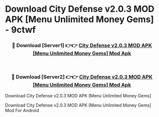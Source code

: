 # Download City Defense v2.0.3 MOD APK [Menu Unlimited Money Gems] - 9ctwf


<div align="center">
<h3>🔴 Download [Server1] 👉👉 <a href="https://apk-comot.site?title=City_Defense_v2.0.3_MOD_APK_[Menu_Unlimited_Money_Gems]">City Defense v2.0.3 MOD APK [Menu Unlimited Money Gems] Mod Apk</a></h3><br>
<h3>🔴 Download [Server2] 👉👉 <a href="https://apk-comot.site?title=City_Defense_v2.0.3_MOD_APK_[Menu_Unlimited_Money_Gems]">City Defense v2.0.3 MOD APK [Menu Unlimited Money Gems] Mod Apk</a></h3>
</div>



Download City Defense v2.0.3 MOD APK [Menu Unlimited Money Gems] 

Download City Defense v2.0.3 MOD APK [Menu Unlimited Money Gems] Mod For Android